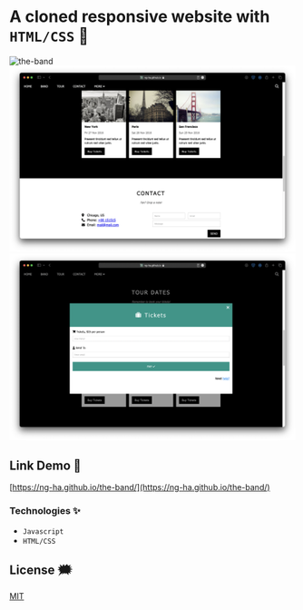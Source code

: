 # A cloned responsive website with `HTML/CSS` :musical_keyboard:

![the-band](./github-images/the-band.png)
![the-band2](./github-images/the-band2.png)
![the-band3](./github-images/the-band3.png)

## Link Demo :page_facing_up:

[https://ng-ha.github.io/the-band/](https://ng-ha.github.io/the-band/)

### Technologies ✨

- `Javascript`
- `HTML/CSS`

## License :right_anger_bubble:

[MIT](https://choosealicense.com/licenses/mit/)
